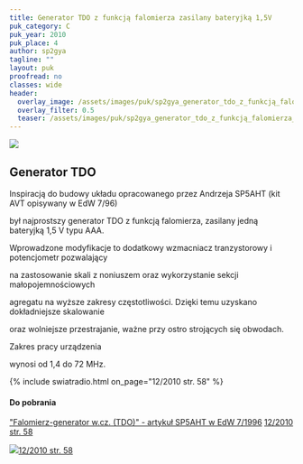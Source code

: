 ```yaml
---
title: Generator TDO z funkcją falomierza zasilany bateryjką 1,5V
puk_category: C
puk_year: 2010
puk_place: 4
author: sp2gya
tagline: ""
layout: puk
proofread: no
classes: wide
header:
  overlay_image: /assets/images/puk/sp2gya_generator_tdo_z_funkcją_falomierza_zasilany_bateryjką_1_5v.jpg
  overlay_filter: 0.5
  teaser: /assets/images/puk/sp2gya_generator_tdo_z_funkcją_falomierza_zasilany_bateryjką_1_5v.jpg
---
```






 



![](assets/data/img/projects/2010-4-0.jpg) 



Generator TDO
-------------









Inspiracją do budowy układu opracowanego przez Andrzeja SP5AHT (kit AVT opisywany w EdW 7/96)

był najprostszy generator TDO z funkcją falomierza, zasilany jedną bateryjką 1,5 V typu AAA.






Wprowadzone modyfikacje to dodatkowy wzmacniacz tranzystorowy i potencjometr pozwalający

na zastosowanie skali z noniuszem oraz wykorzystanie sekcji małopojemnościowych

agregatu na wyższe zakresy częstotliwości. Dzięki temu uzyskano dokładniejsze skalowanie

oraz wolniejsze przestrajanie, ważne przy ostro strojących się obwodach.






Zakres pracy urządzenia

wynosi od 1,4 do 72 MHz.



{% include swiatradio.html on_page="12/2010 str. 58" %}

#### Do pobrania

["Falomierz-generator w.cz. (TDO)" - artykuł SP5AHT w EdW 7/1996](assets/data/download/EdW-7-1996_GeneratorTDO.pdf)
[12/2010 str. 58](http://www.swiatradio.com.pl/virtual/modules.php?name=Downloads&d_op=getit&lid=31)



![](assets/img/logo/sr_logo_s.jpg)[12/2010 str. 58](http://www.swiatradio.com.pl/virtual/modules.php?name=Downloads&d_op=getit&lid=31)

 





 


